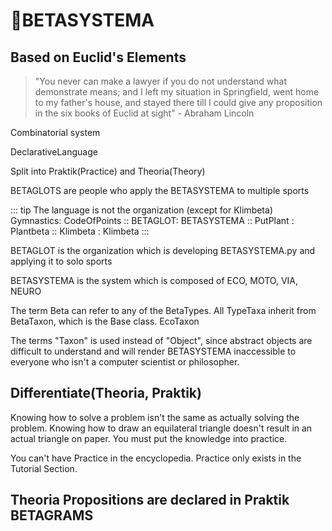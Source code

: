 # 🔷<beta>BETASYSTEMA</beta>

## Based on Euclid's Elements

> "You never can make a lawyer if you do not understand what demonstrate means; and I left my situation in Springfield, went home to my father's house, and stayed there till I could give any proposition in the six books of Euclid at sight" - Abraham Lincoln

Combinatorial system

DeclarativeLanguage

Split into Praktik(Practice) and Theoria(Theory)

BETAGLOTS are people who apply the BETASYSTEMA to multiple sports

::: tip The language is not the organization (except for Klimbeta)
Gymnastics: CodeOfPoints :: BETAGLOT: BETASYSTEMA :: PutPlant : Plantbeta :: Klimbeta : Klimbeta
:::

BETAGLOT is the organization which is developing BETASYSTEMA.py and applying it to solo sports

BETASYSTEMA is the system which is composed of ECO, MOTO, VIA, NEURO

The term Beta can refer to any of the BetaTypes. All TypeTaxa inherit from BetaTaxon, which is the Base class. EcoTaxon

The terms "Taxon" is used instead of "Object", since abstract objects are difficult to understand and will render BETASYSTEMA inaccessible to everyone who isn't a computer scientist or philosopher.

## Differentiate(Theoria, Praktik)

Knowing how to solve a problem isn't the same as actually solving the problem. Knowing how to draw an equilateral triangle doesn't result in an actual triangle on paper. You must put the knowledge into practice.

You can't have Practice in the encyclopedia. Practice only exists in the Tutorial Section.

## Theoria Propositions are declared in Praktik BETAGRAMS
